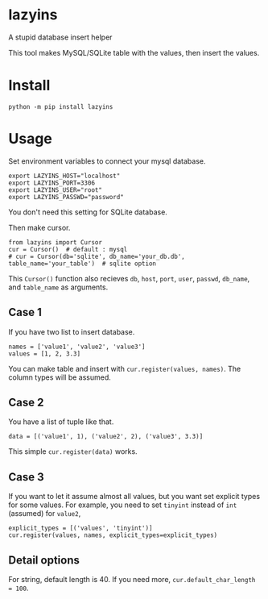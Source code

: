 # lazyins
A stupid database insert helper

This tool makes MySQL/SQLite table with the values, then insert the values.

# Install
```
python -m pip install lazyins
```

# Usage
Set environment variables to connect your mysql database.
```
export LAZYINS_HOST="localhost"
export LAZYINS_PORT=3306
export LAZYINS_USER="root"
export LAZYINS_PASSWD="password"
````
You don't need this setting for SQLite database.

Then make cursor.
```
from lazyins import Cursor
cur = Cursor()  # default : mysql
# cur = Cursor(db='sqlite', db_name='your_db.db', table_name='your_table')  # sqlite option
```

This `Cursor()` function also recieves `db`, `host`, `port`, `user`, `passwd`, `db_name`, and `table_name` as arguments.


## Case 1
If you have two list to insert database.
```
names = ['value1', 'value2', 'value3']
values = [1, 2, 3.3]
```
You can make table and insert with `cur.register(values, names)`.
The column types will be assumed.


## Case 2
You have a list of tuple like that.
```
data = [('value1', 1), ('value2', 2), ('value3', 3.3)]
```
This simple `cur.register(data)` works.


## Case 3
If you want to let it assume almost all values, but you want set explicit types for some values.
For example, you need to set `tinyint` instead of `int` (assumed) for `value2`,
```
explicit_types = [('values', 'tinyint')]
cur.register(values, names, explicit_types=explicit_types)
```

## Detail options
For string, default length is 40.
If you need more, `cur.default_char_length = 100`.



